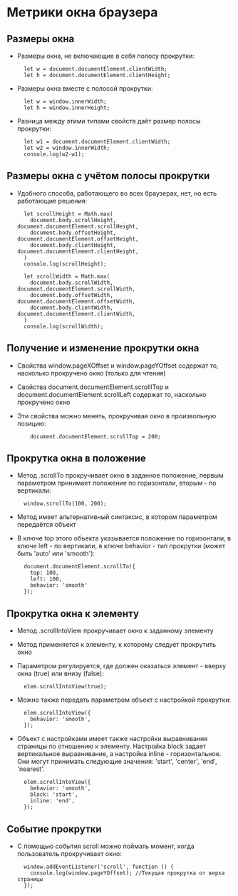 # Метрики окна браузера

## Размеры окна

- Размеры окна, не включающие в себя полосу прокрутки:

        let w = document.documentElement.clientWidth;
        let h = document.documentElement.clientHeight;

* Размеры окна вместе с полосой прокрутки:

        let w = window.innerWidth;
        let h = window.innerHeight;

* Разница между этими типами свойств даёт размер полосы прокрутки:

        let w1 = document.documentElement.clientWidth;
        let w2 = window.innerWidth;
        console.log(w2-w1);

## Размеры окна с учётом полосы прокрутки

- Удобного способа, работающего во всех браузерах, нет, но есть работающие решения:

        let scrollHeight = Math.max(
          document.body.scrollHeight, document.documentElement.scrollHeight,
          document.body.offsetHeight, document.documentElement.offsetHeight,
          document.body.clientHeight, document.documentElement.clientHeight,
        )
        console.log(scrollHeight);

        let scrollWidth = Math.max(
          document.body.scrollWidth, document.documentElement.scrollWidth,
          document.body.offsetWidth, document.documentElement.offsetWidth,
          document.body.clientWidth, document.documentElement.clientWidth,
        )
        console.log(scrollWidth);

## Получение и изменение прокрутки окна

- Свойства window.pageXOffset и window.pageYOffset содержат то, насколько прокручено окно (только для чтения)

- Свойства document.documentElement.scrolllTop и document.documentElement.scrollLeft содержат то, насколько прокручено окно

- Эти свойства можно менять, прокручивая окно в произвольную позицию:

          document.documentElement.scrollTop = 200;

## Прокрутка окна в положение

- Метод .scrollTo прокручивает окно в заданное положение, первым параметром принимает положение по горизонтали, вторым - по вертикали:

        window.scrollTo(100, 200);

- Метод имеет альтернативный синтаксис, в котором параметром передаётся объект

- В ключе top этого объекта указывается положение по горизонтали, в ключе left - по вертикали, в ключе behavior - тип прокрутки (может быть 'auto' или 'smooth'):

        document.documentElement.scrollTo({
          top: 100,
          left: 100,
          behavior: 'smooth'
        });

## Прокрутка окна к элементу

- Метод .scrollIntoView прокручивает окно к заданному элементу

- Метод применяется к элементу, к которому следует прокрутить окно

- Параметром регулируется, где должен оказаться элемент - вверху окна (true) или внизу (false):

        elem.scrollIntoView(true);

- Можно также передать параметром объект с настройкой прокрутки:

        elem.scrollIntoView({
          behavior: 'smooth',
        });

- Объект с настройками имеет также настройки выравнивания страницы по отношению к элементу. Настройка block задает вертикальное выравнивание, а настройка inline - горизонтальное. Они могут принимать следующие значения: 'start', 'center', 'end', 'nearest'.

        elem.scrollIntoView({
          behavior: 'smooth',
          block: 'start',
          inline: 'end',
        });

## Событие прокрутки

- С помощью события scroll можно поймать момент, когда пользователь прокручивает окно:

        window.addEventListener('scroll', function () {
          console.log(window.pageYOffset); //Текущая прокрутка от верха страницы
        });

